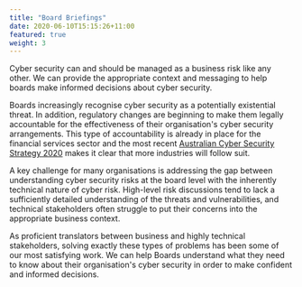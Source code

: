 ```yaml
---
title: "Board Briefings"
date: 2020-06-10T15:15:26+11:00
featured: true
weight: 3
---
```


Cyber security can and should be managed as a business risk like any other. We can provide the appropriate context and messaging to help boards make informed decisions about cyber security.

Boards increasingly recognise cyber security as a potentially existential threat. In addition, regulatory changes are beginning to make them legally accountable for the effectiveness of their organisation's cyber security arrangements. This type of accountability is already in place for the financial services sector and the most recent [Australian Cyber Security Strategy 2020](https://www.homeaffairs.gov.au/about-us/our-portfolios/cyber-security/strategy) makes it clear that more industries will follow suit.

A key challenge for many organisations is addressing the gap between understanding cyber security risks at the board level with the inherently technical nature of cyber risk. High-level risk discussions tend to lack a sufficiently detailed understanding of the threats and vulnerabilities, and technical stakeholders often struggle to put their concerns into the appropriate business context.

As proficient translators between business and highly technical stakeholders, solving exactly these types of problems has been some of our most satisfying work. We can help Boards understand what they need to know about their organisation's cyber security in order to make confident and informed decisions.